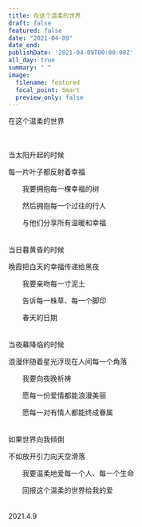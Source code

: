 ```yaml
---
title: 在这个温柔的世界
draft: false
featured: false
date: "2021-04-09"
date_end: 
publishDate: '2021-04-09T00:00:00Z'
all_day: true
summary: " "
image:
  filename: featured
  focal_point: Smart
  preview_only: false
---
```

在这个温柔的世界
<br><br><br>

当太阳升起的时候

每一片叶子都反射着幸福

&emsp;&emsp;我要拥抱每一棵幸福的树

&emsp;&emsp;然后拥抱每一个过往的行人

&emsp;&emsp;与他们分享所有温暖和幸福
<br><br><br>
当日暮黄昏的时候

晚霞把白天的幸福传递给黑夜

&emsp;&emsp;我要亲吻每一寸泥土

&emsp;&emsp;告诉每一株草、每一个脚印

&emsp;&emsp;春天的日期
<br><br><br>
当夜幕降临的时候

浪漫伴随着星光浮现在人间每一个角落

&emsp;&emsp;我要向夜晚祈祷

&emsp;&emsp;愿每一份爱情都能浪漫美丽

&emsp;&emsp;愿每一对有情人都能终成眷属
<br><br><br>
如果世界向我倾倒

不如放开引力向天空滑落

&emsp;&emsp;我要温柔地爱每一个人、每一个生命

&emsp;&emsp;回报这个温柔的世界给我的爱
<br><br><br>
2021.4.9